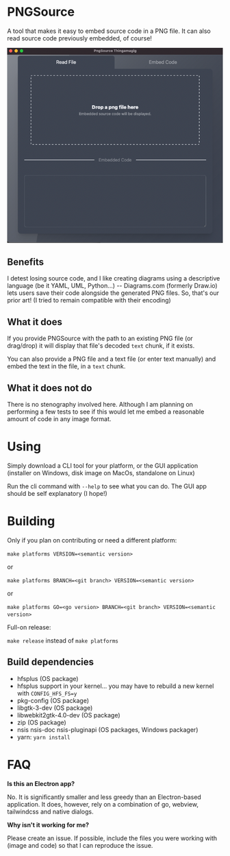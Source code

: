 # PNGSource

A tool that makes it easy to embed source code in a PNG file. It can also read source code previously embedded, of course!

![Screenshot](screenshot.png)

## Benefits

I detest losing source code, and I like creating diagrams using a descriptive language (be it YAML, UML, Python...) -- Diagrams.com (formerly Draw.io) lets users save their code alongside the generated PNG files. So, that's our prior art! (I tried to remain compatible with their encoding)

## What it does

If you provide PNGSource with the path to an existing PNG file (or drag/drop) it will display that file's decoded `text` chunk, if it exists.

You can also provide a PNG file and a text file (or enter text manually) and embed the text in the file, in a `text` chunk.

 ## What it does not do

There is no stenography involved here. Although I am planning on performing a few tests to see if this would let me embed a reasonable amount of code in any image format.

# Using

Simply download a CLI tool for your platform, or the GUI application (installer on Windows, disk image on MacOs, standalone on Linux)

Run the cli command with `--help` to see what you can do. The GUI app should be self explanatory (I hope!)

# Building

Only if you plan on contributing or need a different platform:

`make platforms VERSION=<semantic version>`

or

`make platforms BRANCH=<git branch> VERSION=<semantic version>`

or

`make platforms GO=<go version> BRANCH=<git branch> VERSION=<semantic version>`

Full-on release:

`make release` instead of `make platforms`

## Build dependencies

- hfsplus (OS package)
- hfsplus support in your kernel... you may have to rebuild a new kernel with `CONFIG_HFS_FS=y`
- pkg-config (OS package)
- libgtk-3-dev (OS package)
- libwebkit2gtk-4.0-dev (OS package)
- zip (OS package)
- nsis nsis-doc nsis-pluginapi (OS packages, Windows packager)
- yarn: `yarn install`

# FAQ

**Is this an Electron app?**

No. It is significantly smaller and less greedy than an Electron-based application. It does, however, rely on a combination of go, webview, tailwindcss and native dialogs.

**Why isn't it working for me?**

Please create an issue. If possible, include the files you were working with (image and code) so that I can reproduce the issue.
